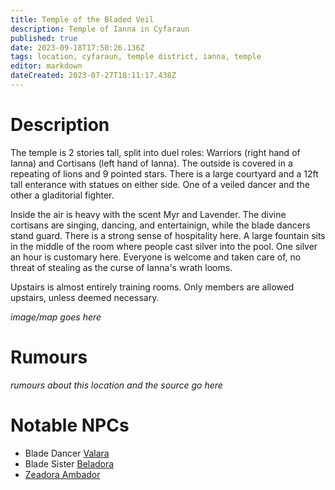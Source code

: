 ```yaml
---
title: Temple of the Bladed Veil
description: Temple of Ianna in Cyfaraun
published: true
date: 2023-09-18T17:50:26.136Z
tags: location, cyfaraun, temple district, ianna, temple
editor: markdown
dateCreated: 2023-07-27T18:11:17.438Z
---
```


# Description
The temple is 2 stories tall, split into duel roles: Warriors (right hand of Ianna) and Cortisans (left hand of Ianna). The outside is covered in a repeating of lions and 9 pointed stars. There is a large courtyard and a 12ft tall enterance with statues on either side. One of a veiled dancer and the other a gladitorial fighter. 

Inside the air is heavy with the scent Myr and Lavender. The divine cortisans are singing, dancing, and entertainign, while the blade dancers stand guard. There is a strong sense of hospitality here. A large fountain sits in the middle of the room where people cast silver into the pool. One silver an hour is customary here. Everyone is welcome and taken care of, no threat of stealing as the curse of Ianna's wrath looms. 

Upstairs is almost entirely training rooms. Only members are allowed upstairs, unless deemed necessary. 

*image/map goes here*

# Rumours
*rumours about this location and the source go here*

# Notable NPCs
- Blade Dancer [Valara](/npcs/Blade_Dancer_Valara)
- Blade Sister [Beladora](/npcs/Beladora)
- [Zeadora Ambador](/npcs/zeadora_ambador)
